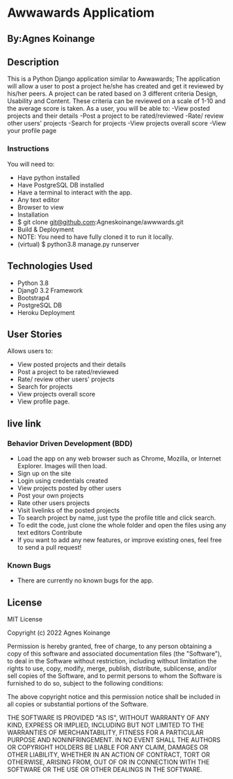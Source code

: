 
# Awwawards Applicatiom


## By:Agnes Koinange

## Description 
This is a Python Django application similar to Awwawards; The application will allow a user to post a project he/she has created and get it reviewed by his/her peers. A project can be rated based on 3 different criteria Design, Usability and Content. These criteria can be reviewed on a scale of 1-10 and the average score is taken. As a user, you will be able to: -View posted projects and their details -Post a project to be rated/reviewed -Rate/ review other users' projects -Search for projects -View projects overall score -View your profile page



### Instructions
You will need to:

* Have python installed
* Have PostgreSQL DB installed
* Have a terminal to interact with the app.
* Any text editor
* Browser to view
* Installation
* $ git clone git@github.com:Agneskoinange/awwwards.git
* Build & Deployment
* NOTE: You need to have fully cloned it to run it locally.
* (virtual) $ python3.8 manage.py runserver

## Technologies Used
* Python 3.8
* Djang0 3.2 Framework
* Bootstrap4
* PostgreSQL DB 
* Heroku Deployment

## User Stories
Allows users to:
* View posted projects and their details
* Post a project to be rated/reviewed
* Rate/ review other users' projects
* Search for projects
* View projects overall score
* View  profile page.


## live link 


### Behavior Driven Development (BDD)

* Load the app on any web browser such as Chrome, Mozilla, or Internet Explorer. Images will then load.
* Sign up on the site
* Login using credentials created
* View projects posted by other users
* Post your own projects
* Rate other users projects
* Visit livelinks of the posted projects
* To search project by name, just type the profile title and click search.
* To edit the code, just clone the whole folder and open the files using any text editors
Contribute
* If you want to add any new features, or improve existing ones, feel free to send a pull request!

### Known Bugs
* There are currently no known bugs for the app. 

## License
MIT License

Copyright (c) 2022 Agnes Koinange

Permission is hereby granted, free of charge, to any person obtaining a copy of this software and associated documentation files (the "Software"), to deal in the Software without restriction, including without limitation the rights to use, copy, modify, merge, publish, distribute, sublicense, and/or sell copies of the Software, and to permit persons to whom the Software is furnished to do so, subject to the following conditions:

The above copyright notice and this permission notice shall be included in all copies or substantial portions of the Software.

THE SOFTWARE IS PROVIDED "AS IS", WITHOUT WARRANTY OF ANY KIND, EXPRESS OR IMPLIED, INCLUDING BUT NOT LIMITED TO THE WARRANTIES OF MERCHANTABILITY, FITNESS FOR A PARTICULAR PURPOSE AND NONINFRINGEMENT. IN NO EVENT SHALL THE AUTHORS OR COPYRIGHT HOLDERS BE LIABLE FOR ANY CLAIM, DAMAGES OR OTHER LIABILITY, WHETHER IN AN ACTION OF CONTRACT, TORT OR OTHERWISE, ARISING FROM, OUT OF OR IN CONNECTION WITH THE SOFTWARE OR THE USE OR OTHER DEALINGS IN THE SOFTWARE.